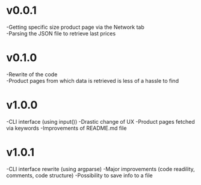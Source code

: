 # v0.0.1

-Getting specific size product page via the Network tab  
-Parsing the JSON file to retrieve last prices  

# v0.1.0

-Rewrite of the code  
-Product pages from which data is retrieved is less of a hassle to find  

# v1.0.0

-CLI interface (using input())
-Drastic change of UX
-Product pages fetched via keywords
-Improvements of README.md file

# v1.0.1

-CLI interface rewrite (using argparse)
-Major improvements (code readility, comments, code structure)
-Possibility to save info to a file